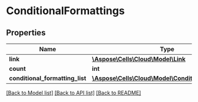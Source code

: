 # ConditionalFormattings

## Properties
Name | Type | Description | Notes
------------ | ------------- | ------------- | -------------
**link** | [**\Aspose\Cells\Cloud\Model\Link**](Link.md) |  | [optional] 
**count** | **int** |  | 
**conditional_formatting_list** | [**\Aspose\Cells\Cloud\Model\ConditionalFormatting[]**](ConditionalFormatting.md) |  | [optional] 

[[Back to Model list]](../README.md#documentation-for-models) [[Back to API list]](../README.md#documentation-for-api-endpoints) [[Back to README]](../README.md)


